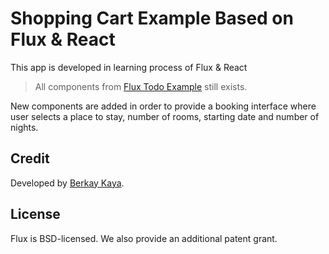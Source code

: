 # Shopping Cart Example Based on Flux & React

This app is developed in learning process of Flux & React

> All components from [Flux Todo Example](https://github.com/facebook/flux/tree/master/examples/flux-todomvc/) still exists. 

New components are added in order to provide a booking interface where user selects a place to stay, number of rooms, starting date and number of nights.

## Credit

Developed by [Berkay Kaya](https://www.twitter.com/berkayk). 

## License
Flux is BSD-licensed. We also provide an additional patent grant.
